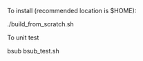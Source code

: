 To install (recommended location is $HOME):

./build_from_scratch.sh

To unit test

bsub bsub_test.sh



